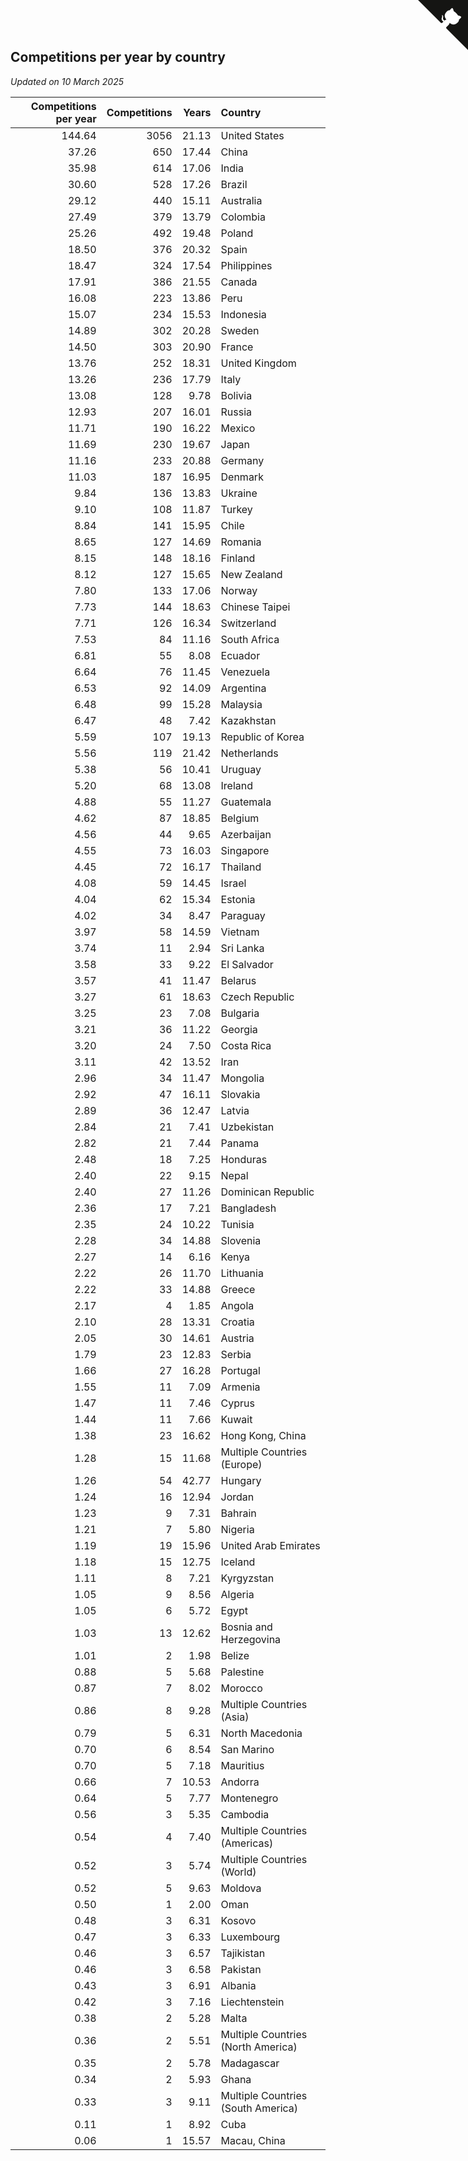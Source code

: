 ## Competitions per year by country

*Updated on 10 March 2025*

| Competitions per year | Competitions | Years | Country |
| ---: | ---: | ---: | :--- |
| 144.64 | 3056 | 21.13 | United States |
| 37.26 | 650 | 17.44 | China |
| 35.98 | 614 | 17.06 | India |
| 30.60 | 528 | 17.26 | Brazil |
| 29.12 | 440 | 15.11 | Australia |
| 27.49 | 379 | 13.79 | Colombia |
| 25.26 | 492 | 19.48 | Poland |
| 18.50 | 376 | 20.32 | Spain |
| 18.47 | 324 | 17.54 | Philippines |
| 17.91 | 386 | 21.55 | Canada |
| 16.08 | 223 | 13.86 | Peru |
| 15.07 | 234 | 15.53 | Indonesia |
| 14.89 | 302 | 20.28 | Sweden |
| 14.50 | 303 | 20.90 | France |
| 13.76 | 252 | 18.31 | United Kingdom |
| 13.26 | 236 | 17.79 | Italy |
| 13.08 | 128 | 9.78 | Bolivia |
| 12.93 | 207 | 16.01 | Russia |
| 11.71 | 190 | 16.22 | Mexico |
| 11.69 | 230 | 19.67 | Japan |
| 11.16 | 233 | 20.88 | Germany |
| 11.03 | 187 | 16.95 | Denmark |
| 9.84 | 136 | 13.83 | Ukraine |
| 9.10 | 108 | 11.87 | Turkey |
| 8.84 | 141 | 15.95 | Chile |
| 8.65 | 127 | 14.69 | Romania |
| 8.15 | 148 | 18.16 | Finland |
| 8.12 | 127 | 15.65 | New Zealand |
| 7.80 | 133 | 17.06 | Norway |
| 7.73 | 144 | 18.63 | Chinese Taipei |
| 7.71 | 126 | 16.34 | Switzerland |
| 7.53 | 84 | 11.16 | South Africa |
| 6.81 | 55 | 8.08 | Ecuador |
| 6.64 | 76 | 11.45 | Venezuela |
| 6.53 | 92 | 14.09 | Argentina |
| 6.48 | 99 | 15.28 | Malaysia |
| 6.47 | 48 | 7.42 | Kazakhstan |
| 5.59 | 107 | 19.13 | Republic of Korea |
| 5.56 | 119 | 21.42 | Netherlands |
| 5.38 | 56 | 10.41 | Uruguay |
| 5.20 | 68 | 13.08 | Ireland |
| 4.88 | 55 | 11.27 | Guatemala |
| 4.62 | 87 | 18.85 | Belgium |
| 4.56 | 44 | 9.65 | Azerbaijan |
| 4.55 | 73 | 16.03 | Singapore |
| 4.45 | 72 | 16.17 | Thailand |
| 4.08 | 59 | 14.45 | Israel |
| 4.04 | 62 | 15.34 | Estonia |
| 4.02 | 34 | 8.47 | Paraguay |
| 3.97 | 58 | 14.59 | Vietnam |
| 3.74 | 11 | 2.94 | Sri Lanka |
| 3.58 | 33 | 9.22 | El Salvador |
| 3.57 | 41 | 11.47 | Belarus |
| 3.27 | 61 | 18.63 | Czech Republic |
| 3.25 | 23 | 7.08 | Bulgaria |
| 3.21 | 36 | 11.22 | Georgia |
| 3.20 | 24 | 7.50 | Costa Rica |
| 3.11 | 42 | 13.52 | Iran |
| 2.96 | 34 | 11.47 | Mongolia |
| 2.92 | 47 | 16.11 | Slovakia |
| 2.89 | 36 | 12.47 | Latvia |
| 2.84 | 21 | 7.41 | Uzbekistan |
| 2.82 | 21 | 7.44 | Panama |
| 2.48 | 18 | 7.25 | Honduras |
| 2.40 | 22 | 9.15 | Nepal |
| 2.40 | 27 | 11.26 | Dominican Republic |
| 2.36 | 17 | 7.21 | Bangladesh |
| 2.35 | 24 | 10.22 | Tunisia |
| 2.28 | 34 | 14.88 | Slovenia |
| 2.27 | 14 | 6.16 | Kenya |
| 2.22 | 26 | 11.70 | Lithuania |
| 2.22 | 33 | 14.88 | Greece |
| 2.17 | 4 | 1.85 | Angola |
| 2.10 | 28 | 13.31 | Croatia |
| 2.05 | 30 | 14.61 | Austria |
| 1.79 | 23 | 12.83 | Serbia |
| 1.66 | 27 | 16.28 | Portugal |
| 1.55 | 11 | 7.09 | Armenia |
| 1.47 | 11 | 7.46 | Cyprus |
| 1.44 | 11 | 7.66 | Kuwait |
| 1.38 | 23 | 16.62 | Hong Kong, China |
| 1.28 | 15 | 11.68 | Multiple Countries (Europe) |
| 1.26 | 54 | 42.77 | Hungary |
| 1.24 | 16 | 12.94 | Jordan |
| 1.23 | 9 | 7.31 | Bahrain |
| 1.21 | 7 | 5.80 | Nigeria |
| 1.19 | 19 | 15.96 | United Arab Emirates |
| 1.18 | 15 | 12.75 | Iceland |
| 1.11 | 8 | 7.21 | Kyrgyzstan |
| 1.05 | 9 | 8.56 | Algeria |
| 1.05 | 6 | 5.72 | Egypt |
| 1.03 | 13 | 12.62 | Bosnia and Herzegovina |
| 1.01 | 2 | 1.98 | Belize |
| 0.88 | 5 | 5.68 | Palestine |
| 0.87 | 7 | 8.02 | Morocco |
| 0.86 | 8 | 9.28 | Multiple Countries (Asia) |
| 0.79 | 5 | 6.31 | North Macedonia |
| 0.70 | 6 | 8.54 | San Marino |
| 0.70 | 5 | 7.18 | Mauritius |
| 0.66 | 7 | 10.53 | Andorra |
| 0.64 | 5 | 7.77 | Montenegro |
| 0.56 | 3 | 5.35 | Cambodia |
| 0.54 | 4 | 7.40 | Multiple Countries (Americas) |
| 0.52 | 3 | 5.74 | Multiple Countries (World) |
| 0.52 | 5 | 9.63 | Moldova |
| 0.50 | 1 | 2.00 | Oman |
| 0.48 | 3 | 6.31 | Kosovo |
| 0.47 | 3 | 6.33 | Luxembourg |
| 0.46 | 3 | 6.57 | Tajikistan |
| 0.46 | 3 | 6.58 | Pakistan |
| 0.43 | 3 | 6.91 | Albania |
| 0.42 | 3 | 7.16 | Liechtenstein |
| 0.38 | 2 | 5.28 | Malta |
| 0.36 | 2 | 5.51 | Multiple Countries (North America) |
| 0.35 | 2 | 5.78 | Madagascar |
| 0.34 | 2 | 5.93 | Ghana |
| 0.33 | 3 | 9.11 | Multiple Countries (South America) |
| 0.11 | 1 | 8.92 | Cuba |
| 0.06 | 1 | 15.57 | Macau, China |


<a href="https://github.com/jonatanklosko/wca_statistics" class="github-corner" aria-label="View source on Github"><svg width="80" height="80" viewBox="0 0 250 250" style="fill:#151513; color:#fff; position: absolute; top: 0; border: 0; right: 0;" aria-hidden="true"><path d="M0,0 L115,115 L130,115 L142,142 L250,250 L250,0 Z"></path><path d="M128.3,109.0 C113.8,99.7 119.0,89.6 119.0,89.6 C122.0,82.7 120.5,78.6 120.5,78.6 C119.2,72.0 123.4,76.3 123.4,76.3 C127.3,80.9 125.5,87.3 125.5,87.3 C122.9,97.6 130.6,101.9 134.4,103.2" fill="currentColor" style="transform-origin: 130px 106px;" class="octo-arm"></path><path d="M115.0,115.0 C114.9,115.1 118.7,116.5 119.8,115.4 L133.7,101.6 C136.9,99.2 139.9,98.4 142.2,98.6 C133.8,88.0 127.5,74.4 143.8,58.0 C148.5,53.4 154.0,51.2 159.7,51.0 C160.3,49.4 163.2,43.6 171.4,40.1 C171.4,40.1 176.1,42.5 178.8,56.2 C183.1,58.6 187.2,61.8 190.9,65.4 C194.5,69.0 197.7,73.2 200.1,77.6 C213.8,80.2 216.3,84.9 216.3,84.9 C212.7,93.1 206.9,96.0 205.4,96.6 C205.1,102.4 203.0,107.8 198.3,112.5 C181.9,128.9 168.3,122.5 157.7,114.1 C157.9,116.9 156.7,120.9 152.7,124.9 L141.0,136.5 C139.8,137.7 141.6,141.9 141.8,141.8 Z" fill="currentColor" class="octo-body"></path></svg></a><style>.github-corner:hover .octo-arm{animation:octocat-wave 560ms ease-in-out}@keyframes octocat-wave{0%,100%{transform:rotate(0)}20%,60%{transform:rotate(-25deg)}40%,80%{transform:rotate(10deg)}}@media (max-width:500px){.github-corner:hover .octo-arm{animation:none}.github-corner .octo-arm{animation:octocat-wave 560ms ease-in-out}}</style>
